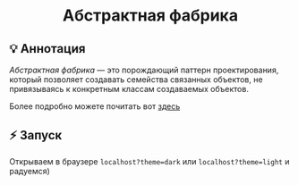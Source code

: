 <div align="center">
    <h1>Абстрактная фабрика</h1>
</div>

## :bulb: Аннотация
*Абстрактная фабрика* — это порождающий паттерн проектирования, который позволяет создавать семейства связанных объектов, не привязываясь к конкретным классам создаваемых объектов.

Более подробно можете почитать вот [здесь](https://refactoring.guru/ru/design-patterns/abstract-factory) 

## :zap: Запуск
Открываем в браузере `localhost?theme=dark` или `localhost?theme=light` и радуемся)
